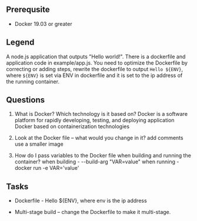 ## Prerequsite

* Docker 19.03 or greater

## Legend

A node.js application that outputs "Hello world!".
There is a dockerfile and application code in example/app.js.
You need to optimize the Dockerfile by correcting or adding steps, rewrite the dockerfile to output `Hello ${ENV}`, where `${ENV}` is set via ENV in dockerfile and it is set to the ip address of the running container.

## Questions

1. What is Docker? Which technology is it based on?
	Docker is a software platform for rapidly developing, testing, and deploying application
	Docker based on containerization technologies

2. Look at the Docker file – what would you change in it?
	add comments
	use a smaller image

3. How do I pass variables to the Docker file when building and running the container?
	when building -
	--build-arg "VAR=value"
	when running -
	docker run -e VAR='value'


## Tasks

* Dockerfile - Hello ${ENV}, where env is the ip address

* Multi-stage build – change the Dockerfile to make it multi-stage.
